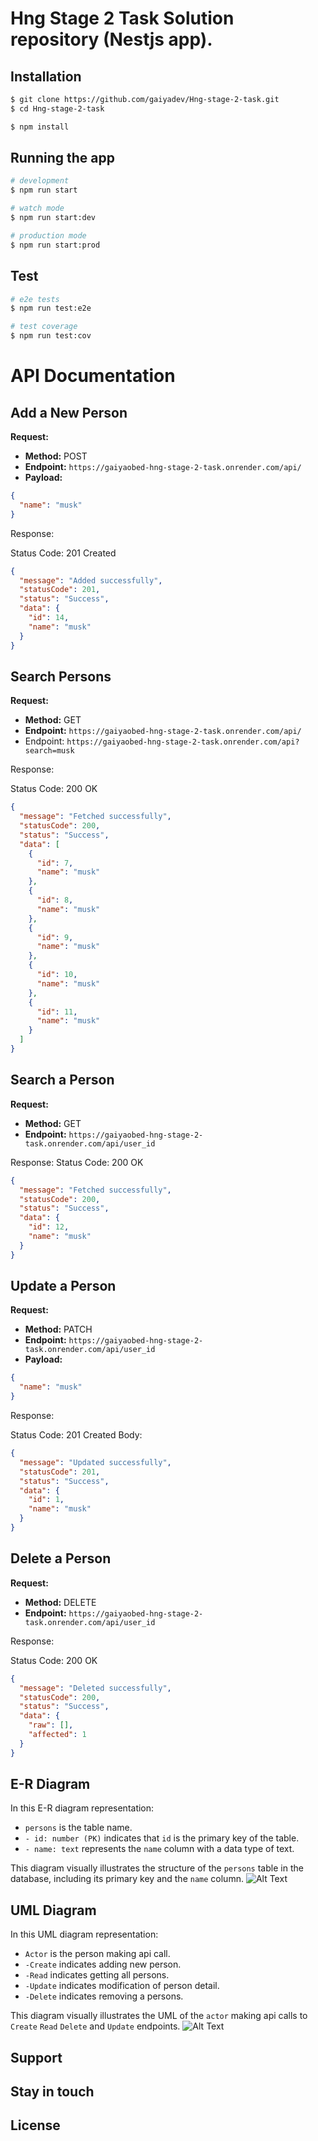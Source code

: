 # Hng Stage 2 Task Solution repository (Nestjs app).

## Installation

```bash
$ git clone https://github.com/gaiyadev/Hng-stage-2-task.git
$ cd Hng-stage-2-task
```

```bash
$ npm install
```

## Running the app

```bash
# development
$ npm run start

# watch mode
$ npm run start:dev

# production mode
$ npm run start:prod
```

## Test

```bash
# e2e tests
$ npm run test:e2e

# test coverage
$ npm run test:cov
```

# API Documentation

## Add a New Person

**Request:**

- **Method:** POST
- **Endpoint:** `https://gaiyaobed-hng-stage-2-task.onrender.com/api/`
- **Payload:**

```json
{
  "name": "musk"
}
```
Response:

Status Code: 201 Created

```json
{
  "message": "Added successfully",
  "statusCode": 201,
  "status": "Success",
  "data": {
    "id": 14,
    "name": "musk"
  }
}

```

## Search Persons

**Request:**

- **Method:** GET
- **Endpoint:** `https://gaiyaobed-hng-stage-2-task.onrender.com/api/`
- Endpoint: `https://gaiyaobed-hng-stage-2-task.onrender.com/api?search=musk`

Response:

Status Code: 200 OK
```json
{
  "message": "Fetched successfully",
  "statusCode": 200,
  "status": "Success",
  "data": [
    {
      "id": 7,
      "name": "musk"
    },
    {
      "id": 8,
      "name": "musk"
    },
    {
      "id": 9,
      "name": "musk"
    },
    {
      "id": 10,
      "name": "musk"
    },
    {
      "id": 11,
      "name": "musk"
    }
  ]
}

```
## Search a Person

**Request:**

- **Method:** GET
- **Endpoint:** `https://gaiyaobed-hng-stage-2-task.onrender.com/api/user_id`

Response:
Status Code: 200 OK

```json
{
  "message": "Fetched successfully",
  "statusCode": 200,
  "status": "Success",
  "data": {
    "id": 12,
    "name": "musk"
  }
}
```

## Update a Person

**Request:**

- **Method:** PATCH
- **Endpoint:** `https://gaiyaobed-hng-stage-2-task.onrender.com/api/user_id`
- **Payload:**

```json
{
  "name": "musk"
}
```
Response:

Status Code: 201 Created
Body:

```json
{
  "message": "Updated successfully",
  "statusCode": 201,
  "status": "Success",
  "data": {
    "id": 1,
    "name": "musk"
  }
}
```

## Delete a Person

**Request:**

- **Method:** DELETE
- **Endpoint:** `https://gaiyaobed-hng-stage-2-task.onrender.com/api/user_id`

Response:

Status Code: 200 OK

```json
{
  "message": "Deleted successfully",
  "statusCode": 200,
  "status": "Success",
  "data": {
    "raw": [],
    "affected": 1
  }
}
```

## E-R Diagram

In this E-R diagram representation:

- `persons` is the table name.
- `- id: number (PK)` indicates that `id` is the primary key of the table.
- `- name: text` represents the `name` column with a data type of text.

This diagram visually illustrates the structure of the `persons` table in the database, including its primary key and the `name` column.
![Alt Text](images/Document-1-SmartDraw-er.png)

## UML Diagram

In this UML  diagram representation:

- `Actor` is the person making api call.
- `-Create` indicates adding new person.
- `-Read` indicates getting all persons.
- `-Update` indicates modification of person detail.
- `-Delete` indicates removing a persons.

This diagram visually illustrates the UML of the `actor` making api calls to `Create` `Read`
`Delete` and `Update` endpoints.
![Alt Text](images/hng-stage-2-er-d.png)
## Support

## Stay in touch

## License

